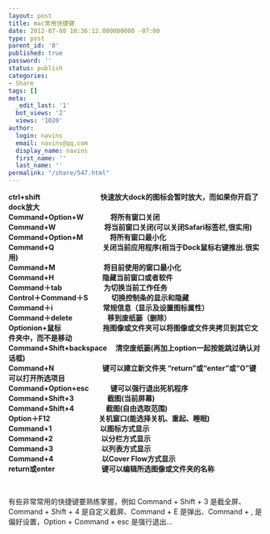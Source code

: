 ```yaml
---
layout: post
title: mac常用快捷键
date: 2012-07-08 18:36:12.000000000 -07:00
type: post
parent_id: '0'
published: true
password: ''
status: publish
categories:
- Share
tags: []
meta:
  _edit_last: '1'
  bot_views: '2'
  views: '1020'
author:
  login: navins
  email: navins@qq.com
  display_name: navins
  first_name: ''
  last_name: ''
permalink: "/share/547.html"
---
```

**ctrl+shift&nbsp; &nbsp;&nbsp; &nbsp;&nbsp; &nbsp;&nbsp; &nbsp;&nbsp; &nbsp;&nbsp; &nbsp;&nbsp; &nbsp;&nbsp; &nbsp;&nbsp; &nbsp;&nbsp; &nbsp;&nbsp; &nbsp;&nbsp; &nbsp;快速放大dock的图标会暂时放大，而如果你开启了dock放大  
Command+Option+W&nbsp; &nbsp;&nbsp; &nbsp;&nbsp; &nbsp;&nbsp; &nbsp;&nbsp; &nbsp; 将所有窗口关闭  
Command+W&nbsp; &nbsp;&nbsp; &nbsp;&nbsp; &nbsp;&nbsp; &nbsp;&nbsp; &nbsp;&nbsp; &nbsp;&nbsp; &nbsp;&nbsp; &nbsp;&nbsp; &nbsp;&nbsp;&nbsp;将当前窗口关闭(可以关闭Safari标签栏,很实用)  
Command+Option+M&nbsp; &nbsp;&nbsp; &nbsp;&nbsp; &nbsp;&nbsp; &nbsp;&nbsp; &nbsp; 将所有窗口最小化  
Command+Q&nbsp; &nbsp;&nbsp; &nbsp;&nbsp; &nbsp;&nbsp; &nbsp;&nbsp; &nbsp;&nbsp; &nbsp;&nbsp; &nbsp;&nbsp; &nbsp;&nbsp; &nbsp;&nbsp;&nbsp;关闭当前应用程序(相当于Dock鼠标右键推出.很实用)  
Command+M&nbsp; &nbsp;&nbsp; &nbsp;&nbsp; &nbsp;&nbsp; &nbsp;&nbsp; &nbsp;&nbsp; &nbsp;&nbsp; &nbsp;&nbsp; &nbsp;&nbsp; &nbsp;&nbsp;&nbsp;将目前使用的窗口最小化  
Command+H&nbsp; &nbsp;&nbsp; &nbsp;&nbsp; &nbsp;&nbsp; &nbsp;&nbsp; &nbsp;&nbsp; &nbsp;&nbsp; &nbsp;&nbsp; &nbsp;&nbsp; &nbsp;&nbsp;&nbsp;隐藏当前窗口或者软件  
Command＋tab&nbsp; &nbsp;&nbsp; &nbsp;&nbsp; &nbsp;&nbsp; &nbsp;&nbsp; &nbsp;&nbsp; &nbsp;&nbsp; &nbsp;&nbsp; &nbsp; 为切换当前工作任务  
Control＋Command＋S&nbsp; &nbsp;&nbsp; &nbsp;&nbsp; &nbsp;&nbsp; &nbsp;&nbsp;&nbsp;切换控制条的显示和隐藏  
Command＋i&nbsp; &nbsp;&nbsp; &nbsp;&nbsp; &nbsp;&nbsp; &nbsp;&nbsp; &nbsp;&nbsp; &nbsp;&nbsp; &nbsp;&nbsp; &nbsp;&nbsp; &nbsp;&nbsp; &nbsp;常规信息（显示及设置图标属性）  
Command＋delete&nbsp; &nbsp;&nbsp; &nbsp;&nbsp; &nbsp;&nbsp; &nbsp;&nbsp; &nbsp;&nbsp; &nbsp;&nbsp; &nbsp;移到废纸篓（删除）  
Optionion+鼠标&nbsp; &nbsp;&nbsp; &nbsp;&nbsp; &nbsp;&nbsp; &nbsp;&nbsp; &nbsp;&nbsp; &nbsp;&nbsp; &nbsp;&nbsp; &nbsp; 拖图像或文件夹可以将图像或文件夹拷贝到其它文件夹中，而不是移动  
Command+Shift+backspace&nbsp; &nbsp;&nbsp;&nbsp;清空废纸篓(再加上option一起按能跳过确认对话框)  
Command+N&nbsp; &nbsp;&nbsp; &nbsp;&nbsp; &nbsp;&nbsp; &nbsp;&nbsp; &nbsp;&nbsp; &nbsp;&nbsp; &nbsp;&nbsp; &nbsp;&nbsp; &nbsp;&nbsp;&nbsp;键可以建立新文件夹 “return”或“enter”或“O”键可以打开所选项目  
Command+Option+esc&nbsp; &nbsp;&nbsp; &nbsp;&nbsp; &nbsp;&nbsp; &nbsp; 键可以强行退出死机程序  
Command+Shift+3&nbsp; &nbsp;&nbsp; &nbsp;&nbsp; &nbsp;&nbsp; &nbsp;&nbsp; &nbsp;&nbsp; &nbsp;&nbsp;&nbsp;截图(当前屏幕)  
Command+Shift+4&nbsp; &nbsp;&nbsp; &nbsp;&nbsp; &nbsp;&nbsp; &nbsp;&nbsp; &nbsp;&nbsp; &nbsp; 截图(自由选取范围)  
Option＋F12&nbsp; &nbsp;&nbsp; &nbsp;&nbsp; &nbsp;&nbsp; &nbsp;&nbsp; &nbsp;&nbsp; &nbsp;&nbsp; &nbsp;&nbsp; &nbsp;&nbsp; &nbsp;&nbsp;&nbsp;关机窗口(能选择关机、重起、睡眠)  
Command+1&nbsp; &nbsp;&nbsp; &nbsp;&nbsp; &nbsp;&nbsp; &nbsp;&nbsp; &nbsp;&nbsp; &nbsp;&nbsp; &nbsp;&nbsp; &nbsp;&nbsp; &nbsp;&nbsp;&nbsp;以图标方式显示  
Command+2&nbsp; &nbsp;&nbsp; &nbsp;&nbsp; &nbsp;&nbsp; &nbsp;&nbsp; &nbsp;&nbsp; &nbsp;&nbsp; &nbsp;&nbsp; &nbsp;&nbsp; &nbsp;&nbsp;&nbsp;以分栏方式显示  
Command+3&nbsp; &nbsp;&nbsp; &nbsp;&nbsp; &nbsp;&nbsp; &nbsp;&nbsp; &nbsp;&nbsp; &nbsp;&nbsp; &nbsp;&nbsp; &nbsp;&nbsp; &nbsp;&nbsp;&nbsp;以列表方式显示  
Command+4&nbsp; &nbsp;&nbsp; &nbsp;&nbsp; &nbsp;&nbsp; &nbsp;&nbsp; &nbsp;&nbsp; &nbsp;&nbsp; &nbsp;&nbsp; &nbsp;&nbsp; &nbsp;&nbsp;&nbsp;以Cover Flow方式显示  
return或enter&nbsp; &nbsp;&nbsp; &nbsp;&nbsp; &nbsp;&nbsp; &nbsp;&nbsp; &nbsp;&nbsp; &nbsp;&nbsp; &nbsp;&nbsp; &nbsp;&nbsp; &nbsp; 键可以编辑所选图像或文件夹的名称**

&nbsp;

有些非常常用的快捷键要熟练掌握，例如 Command + Shift + 3 是截全屏、Command + Shift + 4 是自定义截屏、Command + E 是弹出、Command + , 是偏好设置，Option + Command + esc 是强行退出...

